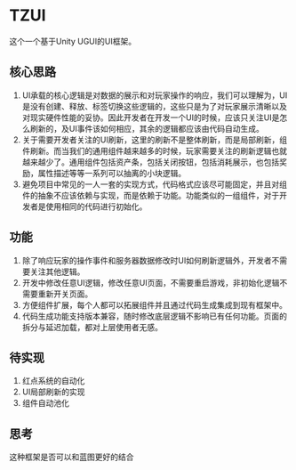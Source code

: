 # TZUI

这个一个基于Unity UGUI的UI框架。

## 核心思路
1. UI承载的核心逻辑是对数据的展示和对玩家操作的响应，我们可以理解为，UI是没有创建、释放、标签切换这些逻辑的，这些只是为了对玩家展示清晰以及对现实硬件性能的妥协。因此开发者在开发一个UI的时候，应该只关注UI是怎么刷新的，及UI事件该如何相应，其余的逻辑都应该由代码自动生成。
2. 关于需要开发者关注的UI刷新，这里的刷新不是整体刷新，而是局部刷新，组件刷新。而当我们的通用组件越来越多的时候，玩家需要关注的刷新逻辑也就越来越少了。通用组件包括资产条，包括关闭按钮，包括消耗展示，也包括奖励，属性描述等等一系列可以抽离的小块逻辑。
3. 避免项目中常见的一人一套的实现方式，代码格式应该尽可能固定，并且对组件的抽象不应该依赖与实现，而是依赖于功能。功能类似的一组组件，对于开发者是使用相同的代码进行初始化。

## 功能
1. 除了响应玩家的操作事件和服务器数据修改时UI如何刷新逻辑外，开发者不需要关注其他逻辑。
2. 开发中修改任意UI逻辑，修改任意UI页面，不需要重启游戏，非初始化逻辑不需要重新开关页面。
3. 方便组件扩展，每个人都可以拓展组件并且通过代码生成集成到现有框架中。
4. 代码生成功能支持版本兼容，随时修改底层逻辑不影响已有任何功能。页面的拆分与延迟加载，都对上层使用者无感。

## 待实现
1. 红点系统的自动化
2. UI局部刷新的实现
3. 组件自动池化

## 思考
这种框架是否可以和蓝图更好的结合
